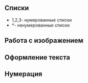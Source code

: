 ## Списки
* 1,2,3- нумерованные списки 
* *- ненумерованные списки 
## Работа с изображением

## Оформление текста

## Нумерация
